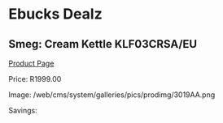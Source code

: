 
# Ebucks Dealz
## Smeg: Cream Kettle KLF03CRSA/EU
[Product Page](https://www.ebucks.com/web/shop/productSelected.do?prodId=1231087013&catId=704985963)

Price: R1999.00

Image: /web/cms/system/galleries/pics/prodimg/3019AA.png

Savings: 


	
